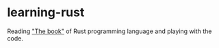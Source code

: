 # learning-rust
Reading ["The book"](https://doc.rust-lang.org/book) of Rust programming language and playing with the code.
